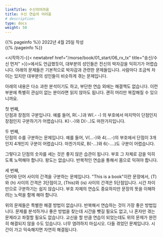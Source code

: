 ```yaml
---
linkTitle: 수신의어려움
title: 수신 연습의 어려움
# description: 
type: docs
weight: 50
---
```

{{% pageinfo %}}
2022년 4월 25일 작성<br>
{{% /pageinfo %}}
<div oncontextmenu="return false" ondragstart="return false" onselectstart="return false">


<시작하기-{{< newtabref href="/morse/book/01_start/06_rx_tx" title="송신/수신 먼저" >}}>에서도 언급했듯이, 대부분의 성인들은 전신의 박자감을 익히기가 어렵습니다. 아래의 문제들은 기본적으로 박자감과 관련한 문제들입니다. 사람마다 조금씩 차이는 있지만 대부분의 성인들이 비슷하게 겪는 문제입니다.

아래의 내용은 다소 과한 분석이기도 하고, 부단한 연습 외에는 해결책도 없습니다. 이런 부분에 특별히 관심이 없는 분이라면 읽지 않아도 됩니다. 괜히 머리만 복잡해질 수 있으니까요.

첫 번째,<br>
단점과 장점의 구분입니다. 예를 들어, R(.-.)과 W(.- -) 의 부호에서 마지막이 단점인지 장점인지 구분하기가 어렵습니다.
K(-.-)와 D(-..)도 마찬가지입니다.

두 번째,<br>
단점의 수를 구분하는 문제입니다. 예를 들어, V(...-)와 4(....-)의 부호에서 단점이 3개인지 4개인지 구분이 어렵습니다.
마찬가지로, B(-...)와 6(-....)도 구분이 어렵습니다.

그렇다고 단점의 숫자를 세는 것은 좋지 않은 습관이 됩니다. 부호 그 자체로 감을 익히도록 노력해야 합니다. 왕도는 없습니다. 반복적인 연습을 통해서 몸으로 익혀야 합니다.

세 번째,<br>
단어와 단어 사이의 간격을 구분하는 문제입니다. "This is a book"이란 문장에서, (T)와 (h) 사이의 간격은 3단점이고, (This)와 (is) 사이의 간격은 5단점입니다. 시간 차이만으로 구분하기는 쉽지 않습니다. 부호 자체의 연습도 중요하지만 문장의 뜻을 이해하려는 노력을 함께 해야 합니다.

위의 문제들은 특별한 해결 방법이 없습니다. 반복해서 연습하는 것이 가장 좋은 방법입니다. 문제를 분석하거나 좋은 방법을 찾는데 시간을 뺏길 필요도 없고, 나 혼자만 겪는 문제라고 좌절할 필요도 없습니다. 교신을 할 만큼 연습이 되었는데도 위의 문제가 완전히 해결되지 않을 수도 있습니다. 너무 염려하지 마십시오. 다들 겪었던 문제입니다. 시간이 가고 익숙해지면 자연히 해결됩니다.


</div>